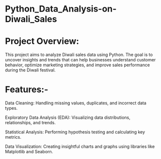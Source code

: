 # Python_Data_Analysis-on-Diwali_Sales
# Project Overview:

This project aims to analyze Diwali sales data using Python. The goal is to uncover insights and trends that can help businesses understand customer behavior, optimize marketing strategies, and improve sales performance during the Diwali festival.


# Features:-

Data Cleaning: Handling missing values, duplicates, and incorrect data types.

Exploratory Data Analysis (EDA): Visualizing data distributions, relationships, and trends.

Statistical Analysis: Performing hypothesis testing and calculating key metrics.

Data Visualization: Creating insightful charts and graphs using libraries like Matplotlib and Seaborn.
